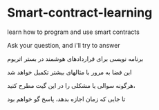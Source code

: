 # Smart-contract-learning
learn how to program and use smart contracts

Ask your question, and i'll try to answer


برنامه نویسی برای قراردادهای هوشمند در بستر اتریوم

این فضا به مرور با مثالهای بیشتر تکمیل خواهد شد

هرگونه سوالی یا مشکلی را در این  گیت مطرح کنید،

تا جایی که زمان اجازه بدهد،  پاسخ گو خواهم بود
